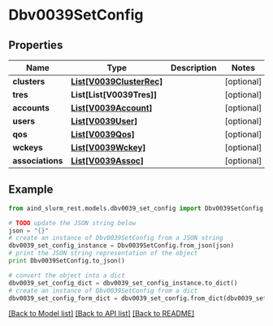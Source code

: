 # Dbv0039SetConfig


## Properties

Name | Type | Description | Notes
------------ | ------------- | ------------- | -------------
**clusters** | [**List[V0039ClusterRec]**](V0039ClusterRec.md) |  | [optional] 
**tres** | **List[List[V0039Tres]]** |  | [optional] 
**accounts** | [**List[V0039Account]**](V0039Account.md) |  | [optional] 
**users** | [**List[V0039User]**](V0039User.md) |  | [optional] 
**qos** | [**List[V0039Qos]**](V0039Qos.md) |  | [optional] 
**wckeys** | [**List[V0039Wckey]**](V0039Wckey.md) |  | [optional] 
**associations** | [**List[V0039Assoc]**](V0039Assoc.md) |  | [optional] 

## Example

```python
from aind_slurm_rest.models.dbv0039_set_config import Dbv0039SetConfig

# TODO update the JSON string below
json = "{}"
# create an instance of Dbv0039SetConfig from a JSON string
dbv0039_set_config_instance = Dbv0039SetConfig.from_json(json)
# print the JSON string representation of the object
print Dbv0039SetConfig.to_json()

# convert the object into a dict
dbv0039_set_config_dict = dbv0039_set_config_instance.to_dict()
# create an instance of Dbv0039SetConfig from a dict
dbv0039_set_config_form_dict = dbv0039_set_config.from_dict(dbv0039_set_config_dict)
```
[[Back to Model list]](../README.md#documentation-for-models) [[Back to API list]](../README.md#documentation-for-api-endpoints) [[Back to README]](../README.md)


